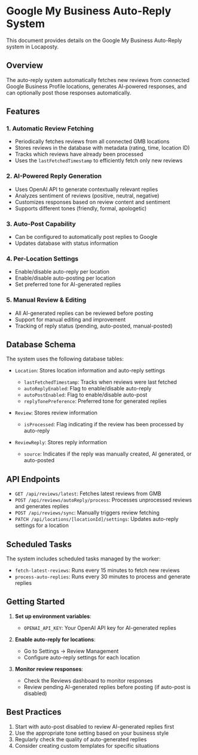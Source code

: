 # Google My Business Auto-Reply System

This document provides details on the Google My Business Auto-Reply system in Locaposty.

## Overview

The auto-reply system automatically fetches new reviews from connected Google Business Profile locations, generates AI-powered responses, and can optionally post those responses automatically.

## Features

### 1. Automatic Review Fetching

- Periodically fetches reviews from all connected GMB locations
- Stores reviews in the database with metadata (rating, time, location ID)
- Tracks which reviews have already been processed
- Uses the `lastFetchedTimestamp` to efficiently fetch only new reviews

### 2. AI-Powered Reply Generation

- Uses OpenAI API to generate contextually relevant replies
- Analyzes sentiment of reviews (positive, neutral, negative)
- Customizes responses based on review content and sentiment
- Supports different tones (friendly, formal, apologetic)

### 3. Auto-Post Capability

- Can be configured to automatically post replies to Google
- Updates database with status information

### 4. Per-Location Settings

- Enable/disable auto-reply per location
- Enable/disable auto-posting per location
- Set preferred tone for AI-generated replies

### 5. Manual Review & Editing

- All AI-generated replies can be reviewed before posting
- Support for manual editing and improvement
- Tracking of reply status (pending, auto-posted, manual-posted)

## Database Schema

The system uses the following database tables:

- `Location`: Stores location information and auto-reply settings

  - `lastFetchedTimestamp`: Tracks when reviews were last fetched
  - `autoReplyEnabled`: Flag to enable/disable auto-reply
  - `autoPostEnabled`: Flag to enable/disable auto-post
  - `replyTonePreference`: Preferred tone for generated replies

- `Review`: Stores review information

  - `isProcessed`: Flag indicating if the review has been processed by auto-reply

- `ReviewReply`: Stores reply information
  - `source`: Indicates if the reply was manually created, AI generated, or auto-posted

## API Endpoints

- `GET /api/reviews/latest`: Fetches latest reviews from GMB
- `POST /api/reviews/autoReply/process`: Processes unprocessed reviews and generates replies
- `POST /api/reviews/sync`: Manually triggers review fetching
- `PATCH /api/locations/[locationId]/settings`: Updates auto-reply settings for a location

## Scheduled Tasks

The system includes scheduled tasks managed by the worker:

- `fetch-latest-reviews`: Runs every 15 minutes to fetch new reviews
- `process-auto-replies`: Runs every 30 minutes to process and generate replies

## Getting Started

1. **Set up environment variables**:

   - `OPENAI_API_KEY`: Your OpenAI API key for AI-generated replies

2. **Enable auto-reply for locations**:

   - Go to Settings → Review Management
   - Configure auto-reply settings for each location

3. **Monitor review responses**:
   - Check the Reviews dashboard to monitor responses
   - Review pending AI-generated replies before posting (if auto-post is disabled)

## Best Practices

1. Start with auto-post disabled to review AI-generated replies first
2. Use the appropriate tone setting based on your business style
3. Regularly check the quality of auto-generated replies
4. Consider creating custom templates for specific situations
